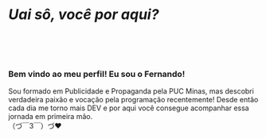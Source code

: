 # <em>Uai sô, você por aqui? </em>

<br/>
<br/>
<br/>

### Bem vindo ao meu perfil! Eu sou o Fernando!

Sou formado em Publicidade e Propaganda pela PUC Minas, mas descobri verdadeira paixão e vocação pela programação recentemente! Desde então cada dia me torno mais DEV e por aqui você consegue acompanhar essa jornada em primeira mão. <br/> （づ￣3￣）づ❤

